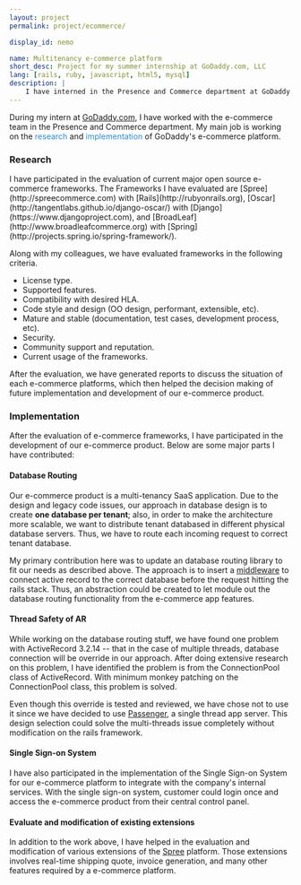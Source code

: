 ```yaml
---
layout: project
permalink: project/ecommerce/

display_id: nemo

name: Multitenancy e-commerce platform
short_desc: Project for my summer internship at GoDaddy.com, LLC
lang: [rails, ruby, javascript, html5, mysql]
description: |
    I have interned in the Presence and Commerce department at GoDaddy.com, LLC, and this is the project I have participated.
---
```

During my intern at [GoDaddy.com](http://www.godaddy.com), I have worked with the e-commerce team in the Presence and Commerce department. My main job is working on the <span id="nemo_research_click" style="color:#268ED4;">research</span> and <span id="nemo_implementation_click" style="color:#268ED4;">implementation</span> of GoDaddy's e-commerce platform.

<h3 id="nemo_research">Research</h3>
I have participated in the evaluation of current major open source e-commerce frameworks. The Frameworks I have evaluated are [Spree](http://spreecommerce.com) with [Rails](http://rubyonrails.org), [Oscar](http://tangentlabs.github.io/django-oscar/) with [Django](https://www.djangoproject.com), and [BroadLeaf](http://www.broadleafcommerce.org) with [Spring](http://projects.spring.io/spring-framework/).

Along with my colleagues, we have evaluated frameworks in the following criteria.

- License type.
- Supported features.
- Compatibility with desired HLA.
- Code style and design (OO design, performant, extensible, etc).
- Mature and stable (documentation, test cases, development process, etc).
- Security.
- Community support and reputation.
- Current usage of the frameworks.

After the evaluation, we have generated reports to discuss the situation of each e-commerce platforms, which then helped the decision making of future implementation and development of our e-commerce product.


<h3 id="nemo_implementation">Implementation</h3>
After the evaluation of e-commerce frameworks, I have participated in the development of our e-commerce product. Below are some major parts I have contributed:

#### Database Routing
Our e-commerce product is a multi-tenancy SaaS application. Due to the design and legacy code issues, our approach in database design is to create **one database per tenant**; also, in order to make the architecture more scalable, we want to distribute tenant databased in different physical database servers. Thus, we have to route each incoming request to correct tenant database.

My primary contribution here was to update an database routing library to fit our needs as described above. The approach is to insert a [middleware](http://guides.rubyonrails.org/rails_on_rack.html) to connect active record to the correct database before the request hitting the rails stack. Thus, an abstraction could be created to let module out the database routing functionality from the e-commerce app features.


#### Thread Safety of AR
While working on the database routing stuff, we have found one problem with ActiveRecord 3.2.14 -- that in the case of multiple threads, database connection will be override in our approach. After doing extensive research on this problem, I have identified the problem is from the ConnectionPool class of ActiveRecord. With minimum monkey patching on the ConnectionPool class, this problem is solved.

Even though this override is tested and reviewed, we have chose not to use it since we have decided to use [Passenger](https://www.phusionpassenger.com), a single thread app server. This design selection could solve the multi-threads issue completely without modification on the rails framework.

#### Single Sign-on System
I have also participated in the implementation of the Single Sign-on System for our e-commerce platform to integrate with the company's internal services. With the single sign-on system, customer could login once and access the e-commerce product from their central control panel.

#### Evaluate and modification of existing extensions
In addition to the work above, I have helped in the evaluation and modification of various extensions of the [Spree](http://spreecommerce.com) platform. Those extensions involves real-time shipping quote, invoice generation, and many other features required by a e-commerce platform.

<script type="text/javascript">
$('#nemo_research_click').click(function () {
	$('html, body').animate({
		scrollTop: $("#nemo_research").offset().top
	}, 500);
});

$('#nemo_implementation_click').click(function () {
	$('html, body').animate({
		scrollTop: $("#nemo_implementation").offset().top
	}, 500);
});

$("#nemo_research_click, #nemo_implementation_click").hover(
  function () {
  	$(this).css({
	  	"text-decoration" : "underline",
	  	"cursor" : "pointer"
  	});
  },
  function () {
  	$(this).css({
	  	"text-decoration" : "none"
  	});
  }
);
</script>
